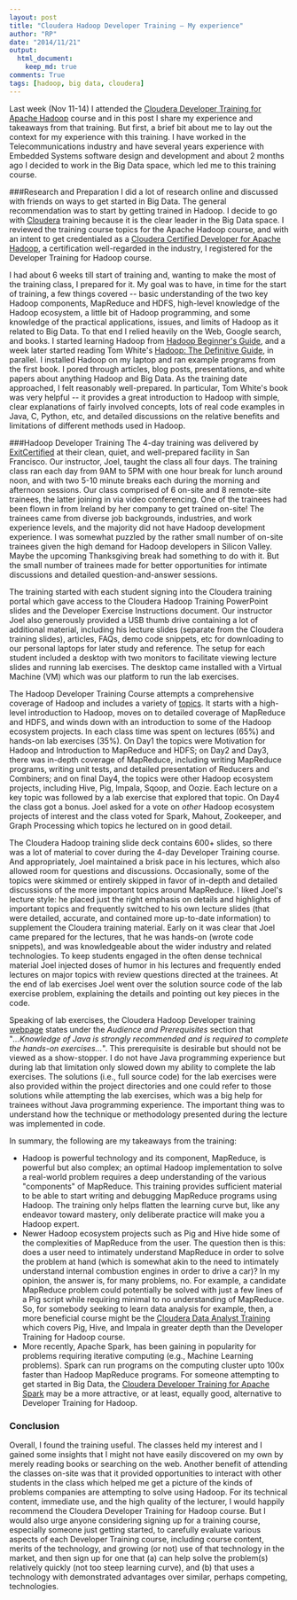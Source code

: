 ```yaml
---
layout: post
title: "Cloudera Hadoop Developer Training – My experience"
author: "RP"
date: "2014/11/21"
output:
  html_document:
    keep_md: true
comments: True
tags: [hadoop, big data, cloudera]
---
```

Last week (Nov 11-14) I attended the [Cloudera Developer Training for Apache Hadoop](http://www.cloudera.com/content/cloudera/en/training/courses/developer-training.html) course and in this post I share my experience and takeaways from that training. But first, a brief bit about me to lay out the context for my experience with this training. I have worked in the Telecommunications industry and have several years experience with Embedded Systems software design and development and about 2 months ago I decided to work in the Big Data space, which led me to this training course.

###Research and Preparation
I did a lot of research online and discussed with friends on ways to get started in Big Data. The general recommendation was to start by getting trained in Hadoop. I decide to go with [Cloudera](http://www.cloudera.com/content/cloudera/en/home.html) training because it is the clear leader in the Big Data space. I reviewed the training course topics for the Apache Hadoop course, and with an intent to get credentialed as a [Cloudera Certified Developer for Apache Hadoop](http://www.cloudera.com/content/cloudera/en/training/certification/ccdh.html), a certification well-regarded in the industry, I registered for the Developer Training for Hadoop course.

I had about 6 weeks till start of training and, wanting to make the most of the training class, I prepared for it. My goal was to have, in time for the start of training, a few things covered -- basic understanding of the two key Hadoop components, MapReduce and HDFS, high-level knowledge of the Hadoop ecosystem, a little bit of Hadoop programming, and some knowledge of the practical applications, issues, and limits of Hadoop as it related to Big Data. To that end I relied heavily on the Web, Google search, and books. I started learning Hadoop from [Hadoop Beginner's Guide](http://www.amazon.com/Hadoop-Beginners-Guide-Garry-Turkington/dp/1849517304/ref=sr_1_1_twi_1_pap?s=books&ie=UTF8&qid=1428696471&sr=1-1&keywords=hadoop+beginner%27s+guide), and a week later started reading Tom White's [Hadoop: The Definitive Guide](http://www.amazon.com/Hadoop-Definitive-Guide-Tom-White/dp/1449311520/ref=sr_1_1?ie=UTF8&amp;qid=1416625165&amp;sr=8-1&amp;keywords=Hadoop+the+definitive+guide), in parallel. I installed Hadoop on my laptop and ran example programs from the first book. I pored through articles, blog posts, presentations, and white papers about anything Hadoop and Big Data. As the training date approached, I felt reasonably well-prepared. In particular, Tom White's book was very helpful -- it provides a great introduction to Hadoop with simple, clear explanations of fairly involved concepts, lots of real code examples in Java, C, Python, etc, and detailed discussions on the relative benefits and limitations of different methods used in Hadoop.

###Hadoop Developer Training
The 4-day training was delivered by [ExitCertified](http://http://www.exitcertified.com/) at their clean, quiet, and well-prepared facility in San Francisco. Our instructor, Joel, taught the class all four days. The training class ran each day from 9AM to 5PM with one hour break for lunch around noon, and with two 5-10 minute breaks each during the morning and afternoon sessions. Our class comprised of 6 on-site and 8 remote-site trainees, the latter joining in via video conferencing. One of the trainees had been flown in from Ireland by her company to get trained on-site! The trainees came from diverse job backgrounds, industries, and work experience levels, and the majority did not have Hadoop development experience. I was somewhat puzzled by the rather small number of on-site trainees given the high demand for Hadoop developers in Silicon Valley. Maybe the upcoming Thanksgiving break had something to do with it. But the small number of trainees made for better opportunities for intimate discussions and detailed question-and-answer sessions.

The training started with each student signing into the Cloudera training portal which gave access to the Cloudera Hadoop Training PowerPoint slides and the Developer Exercise Instructions document. Our instructor Joel also generously provided a USB thumb drive containing a lot of additional material, including his lecture slides (separate from the Cloudera training slides), articles, FAQs, demo code snippets, etc for downloading to our personal laptops for later study and reference. The setup for each student included a desktop with two monitors to facilitate viewing lecture slides and running lab exercises. The desktop came installed with a Virtual Machine (VM) which was our platform to run the lab exercises.

The Hadoop Developer Training Course attempts a comprehensive coverage of Hadoop and includes a variety of [topics](http://www.cloudera.com/content/dam/cloudera/Resources/PDF/Datasheet/Developer_Training_for_Apache_Hadoop.pdf). It starts with a high-level introduction to Hadoop, moves on to detailed coverage of MapReduce and HDFS, and winds down with an introduction to some of the Hadoop ecosystem projects. In each class time was spent on lectures (65%) and hands-on lab exercises (35%). On Day1 the topics were Motivation for Hadoop and Introduction to MapReduce and HDFS; on Day2 and Day3, there was in-depth coverage of MapReduce, including writing MapReduce programs, writing unit tests, and detailed presentation of Reducers and Combiners; and on final Day4, the topics were other Hadoop ecosystem projects, including Hive, Pig, Impala, Sqoop, and Oozie. Each lecture on a key topic was followed by a lab exercise that explored that topic. On Day4 the class got a bonus. Joel asked for a vote on _other_ Hadoop ecosystem projects of interest and the class voted for Spark, Mahout, Zookeeper, and Graph Processing which topics he lectured on in good detail.

The Cloudera Hadoop training slide deck contains 600+ slides, so there was a lot of material to cover during the 4-day Developer Training course. And appropriately, Joel maintained a brisk pace in his lectures, which also allowed room for questions and discussions. Occasionally, some of the topics were skimmed or entirely skipped in favor of in-depth and detailed discussions of the more important topics around MapReduce. I liked Joel's lecture style: he placed just the right emphasis on details and highlights of important topics and frequently switched to his own lecture slides (that were detailed, accurate, and contained more up-to-date information) to supplement the Cloudera training material. Early on it was clear that Joel came prepared for the lectures, that he was hands-on (wrote code snippets), and was knowledgeable about the wider industry and related technologies. To keep students engaged in the often dense technical material Joel injected doses of humor in his lectures and frequently ended lectures on major topics with review questions directed at the trainees. At the end of lab exercises Joel went over the solution source code of the lab exercise problem, explaining the details and pointing out key pieces in the code.

Speaking of lab exercises, the Cloudera Hadoop Developer training [webpage](http://www.cloudera.com/content/cloudera/en/training/courses/developer-training.html) states under the _Audience and Prerequisites_ section that "_...Knowledge of Java is strongly recommended and is required to complete the hands-on exercises..._". This prerequisite is desirable but should not be viewed as a show-stopper. I do not have Java programming experience but during lab that limitation only slowed down my ability to complete the lab exercises. The solutions (i.e., full source code) for the lab exercises were also provided within the project directories and one could refer to those solutions while attempting the lab exercises, which was a big help for trainees without Java programming experience. The important thing was to understand how the technique or methodology presented during the lecture was implemented in code.

In summary, the following are my takeaways from the training:

* Hadoop is powerful technology and its component, MapReduce, is powerful but also complex; an optimal Hadoop implementation to solve a real-world problem requires a deep understanding of the various "components" of MapReduce. This training provides sufficient material to be able to start writing and debugging MapReduce programs using Hadoop. The training only helps flatten the learning curve but, like any endeavor toward mastery, only deliberate practice will make you a Hadoop expert.
* Newer Hadoop ecosystem projects such as Pig and Hive hide some of the complexities of MapReduce from the user. The question then is this: does a user need to intimately understand MapReduce in order to solve the problem at hand (which is somewhat akin to the need to intimately understand internal combustion engines in order to drive a car)? In my opinion, the answer is, for many problems, no. For example, a candidate MapReduce problem could potentially be solved with just a few lines of a Pig script while requiring minimal to no understanding of MapReduce. So, for somebody seeking to learn data analysis for example, then, a more beneficial course might be the [Cloudera Data Analyst Training](http://www.cloudera.com/content/cloudera/en/training/courses/data-analyst-training.html) which covers Pig, Hive, and Impala in greater depth than the Developer Training for Hadoop course.
* More recently, Apache Spark, has been gaining in popularity for problems requiring iterative computing (e.g., Machine Learning problems). Spark can run programs on the computing cluster upto 100x faster than Hadoop MapReduce programs. For someone attempting to get started in Big Data, the [Cloudera Developer Training for Apache Spark](http://www.cloudera.com/content/cloudera/en/training/courses/spark-training.html) may be a more attractive, or at least, equally good, alternative to Developer Training for Hadoop.

### Conclusion
Overall, I found the training useful. The classes held my interest and I gained some insights that I might not have easily discovered on my own by merely reading books or searching on the web. Another benefit of attending the classes on-site was that it provided opportunities to interact with other students in the class which helped me get a picture of the kinds of problems companies are attempting to solve using Hadoop. For its technical content, immediate use, and the high quality of the lecturer, I would happily recommend the Cloudera Developer Training for Hadoop course. But I would also urge anyone considering signing up for a training course, especially someone just getting started, to carefully evaluate various aspects of each Developer Training course, including course content, merits of the technology, and growing (or not) use of that technology in the market, and then sign up for one that (a) can help solve the problem(s) relatively quickly (not too steep learning curve), and (b) that uses a technology with demonstrated advantages over similar, perhaps competing, technologies.
